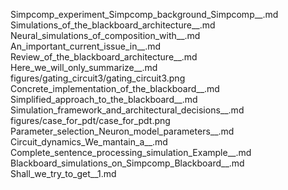 Simpcomp_experiment_Simpcomp_background_Simpcomp__.md
Simulations_of_the_blackboard_architecture__.md
Neural_simulations_of_composition_with__.md
An_important_current_issue_in__.md
Review_of_the_blackboard_architecture__.md
Here_we_will_only_summarize__.md
figures/gating_circuit3/gating_circuit3.png
Concrete_implementation_of_the_blackboard__.md
Simplified_approach_to_the_blackboard__.md
Simulation_framework_and_architectural_decisions__.md
figures/case_for_pdt/case_for_pdt.png
Parameter_selection_Neuron_model_parameters__.md
Circuit_dynamics_We_mantain_a__.md
Complete_sentence_processing_simulation_Example__.md
Blackboard_simulations_on_Simpcomp_Blackboard__.md
Shall_we_try_to_get__1.md